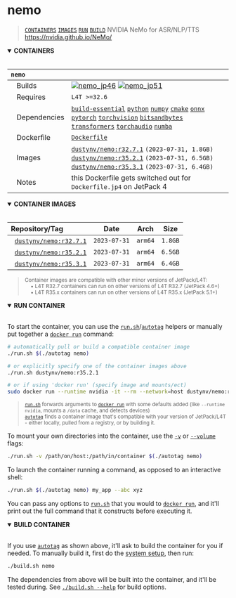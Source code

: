 # nemo

> [`CONTAINERS`](#user-content-containers) [`IMAGES`](#user-content-images) [`RUN`](#user-content-run) [`BUILD`](#user-content-build)
NVIDIA NeMo for ASR/NLP/TTS https://nvidia.github.io/NeMo/
<details open>
<summary><b><a id="containers">CONTAINERS</a></b></summary>
<br>

| **`nemo`** | |
| :-- | :-- |
| &nbsp;&nbsp;&nbsp;Builds | [![`nemo_jp46`](https://img.shields.io/github/actions/workflow/status/dusty-nv/jetson-containers/nemo_jp46.yml?label=nemo:jp46)](https://github.com/dusty-nv/jetson-containers/actions/workflows/nemo_jp46.yml) [![`nemo_jp51`](https://img.shields.io/github/actions/workflow/status/dusty-nv/jetson-containers/nemo_jp51.yml?label=nemo:jp51)](https://github.com/dusty-nv/jetson-containers/actions/workflows/nemo_jp51.yml) |
| &nbsp;&nbsp;&nbsp;Requires | `L4T >=32.6` |
| &nbsp;&nbsp;&nbsp;Dependencies | [`build-essential`](/packages/build-essential) [`python`](/packages/python) [`numpy`](/packages/numpy) [`cmake`](/packages/cmake/cmake_pip) [`onnx`](/packages/onnx) [`pytorch`](/packages/pytorch) [`torchvision`](/packages/pytorch/torchvision) [`bitsandbytes`](/packages/llm/bitsandbytes) [`transformers`](/packages/llm/transformers) [`torchaudio`](/packages/pytorch/torchaudio) [`numba`](/packages/numba) |
| &nbsp;&nbsp;&nbsp;Dockerfile | [`Dockerfile`](Dockerfile) |
| &nbsp;&nbsp;&nbsp;Images | [`dustynv/nemo:r32.7.1`](https://hub.docker.com/r/dustynv/nemo/tags) `(2023-07-31, 1.8GB)`<br>[`dustynv/nemo:r35.2.1`](https://hub.docker.com/r/dustynv/nemo/tags) `(2023-07-31, 6.5GB)`<br>[`dustynv/nemo:r35.3.1`](https://hub.docker.com/r/dustynv/nemo/tags) `(2023-07-31, 6.4GB)` |
| &nbsp;&nbsp;&nbsp;Notes | this Dockerfile gets switched out for `Dockerfile.jp4` on JetPack 4 |

</details>

<details open>
<summary><b><a id="images">CONTAINER IMAGES</a></b></summary>
<br>

| Repository/Tag | Date | Arch | Size |
| :-- | :--: | :--: | :--: |
| &nbsp;&nbsp;[`dustynv/nemo:r32.7.1`](https://hub.docker.com/r/dustynv/nemo/tags) | `2023-07-31` | `arm64` | `1.8GB` |
| &nbsp;&nbsp;[`dustynv/nemo:r35.2.1`](https://hub.docker.com/r/dustynv/nemo/tags) | `2023-07-31` | `arm64` | `6.5GB` |
| &nbsp;&nbsp;[`dustynv/nemo:r35.3.1`](https://hub.docker.com/r/dustynv/nemo/tags) | `2023-07-31` | `arm64` | `6.4GB` |

> <sub>Container images are compatible with other minor versions of JetPack/L4T:</sub><br>
> <sub>&nbsp;&nbsp;&nbsp;&nbsp;• L4T R32.7 containers can run on other versions of L4T R32.7 (JetPack 4.6+)</sub><br>
> <sub>&nbsp;&nbsp;&nbsp;&nbsp;• L4T R35.x containers can run on other versions of L4T R35.x (JetPack 5.1+)</sub><br>
</details>

<details open>
<summary><b><a id="run">RUN CONTAINER</a></b></summary>
<br>

To start the container, you can use the [`run.sh`](/docs/run.md)/[`autotag`](/docs/run.md#autotag) helpers or manually put together a [`docker run`](https://docs.docker.com/engine/reference/commandline/run/) command:
```bash
# automatically pull or build a compatible container image
./run.sh $(./autotag nemo)

# or explicitly specify one of the container images above
./run.sh dustynv/nemo:r35.2.1

# or if using 'docker run' (specify image and mounts/ect)
sudo docker run --runtime nvidia -it --rm --network=host dustynv/nemo:r35.2.1
```
> <sup>[`run.sh`](/docs/run.md) forwards arguments to [`docker run`](https://docs.docker.com/engine/reference/commandline/run/) with some defaults added (like `--runtime nvidia`, mounts a `/data` cache, and detects devices)</sup><br>
> <sup>[`autotag`](/docs/run.md#autotag) finds a container image that's compatible with your version of JetPack/L4T - either locally, pulled from a registry, or by building it.</sup>

To mount your own directories into the container, use the [`-v`](https://docs.docker.com/engine/reference/commandline/run/#volume) or [`--volume`](https://docs.docker.com/engine/reference/commandline/run/#volume) flags:
```bash
./run.sh -v /path/on/host:/path/in/container $(./autotag nemo)
```
To launch the container running a command, as opposed to an interactive shell:
```bash
./run.sh $(./autotag nemo) my_app --abc xyz
```
You can pass any options to [`run.sh`](/docs/run.md) that you would to [`docker run`](https://docs.docker.com/engine/reference/commandline/run/), and it'll print out the full command that it constructs before executing it.
</details>
<details open>
<summary><b><a id="build">BUILD CONTAINER</b></summary>
<br>

If you use [`autotag`](/docs/run.md#autotag) as shown above, it'll ask to build the container for you if needed.  To manually build it, first do the [system setup](/docs/setup.md), then run:
```bash
./build.sh nemo
```
The dependencies from above will be built into the container, and it'll be tested during.  See [`./build.sh --help`](/jetson_containers/build.py) for build options.
</details>
